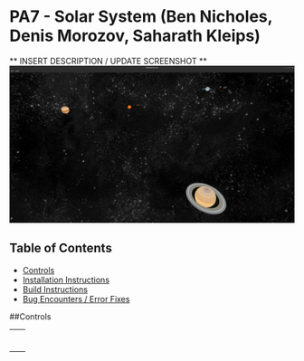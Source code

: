 # PA7 - Solar System (Ben Nicholes, Denis Morozov, Saharath Kleips)
** INSERT DESCRIPTION / UPDATE SCREENSHOT **
![](.screenshot.png "Screenshot")

## Table of Contents
+ [Controls](#controls)
+ [Installation Instructions](#install.md)  
+ [Build Instructions](#build.md)  
+ [Bug Encounters / Error Fixes](#bugs.md)

##Controls
<table>
    <tbody>
        <tr>
            <th></th>
            <th></th>
        </tr>
        <tr>
            <td></td>
            <td></td>
        </tr>
        <tr>
            <td></td>
            <td></td>
        </tr>
        <tr>
            <td></td>
            <td></td>
        </tr>
        <tr>
            <td></td>
            <td></td>
        </tr>
        <tr>
            <td></td>
            <td></td>
        </tr>
        <tr>
            <td></td>
            <td></td>
        </tr>
    </tbody>
</table>